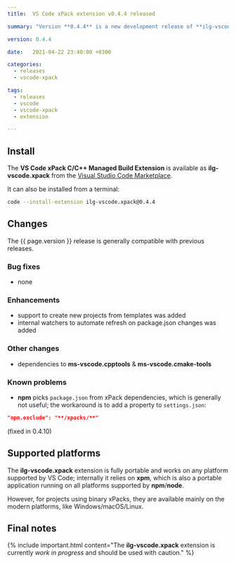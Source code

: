 ```yaml
---
title:  VS Code xPack extension v0.4.4 released

summary: "Version **0.4.4** is a new development release of **ilg-vscode.xpack**; it adds commands to create simple projects from templates."

version: 0.4.4

date:   2021-04-22 23:40:00 +0300

categories:
  - releases
  - vscode-xpack

tags:
  - releases
  - vscode
  - vscode-xpack
  - extension

---
```


## Install

The **VS Code xPack C/C++ Managed Build Extension** is
available as **ilg-vscode.xpack** from the
[Visual Studio Code Marketplace](https://marketplace.visualstudio.com/items?itemName=ilg-vscode.xpack).

It can also be installed from a terminal:

```sh
code --install-extension ilg-vscode.xpack@0.4.4
```

## Changes

The {{ page.version }} release
is generally compatible with previous releases.

### Bug fixes

- none

### Enhancements

- support to create new projects from templates was added
- internal watchers to automate refresh on package.json changes was added

### Other changes

- dependencies to **ms-vscode.cpptools** & **ms-vscode.cmake-tools**

### Known problems

- **npm** picks `package.json` from xPack dependencies, which is generally
  not useful; the workaround is to add a property to `settings.json`:

```json
"npm.exclude": "**/xpacks/**"
```

(fixed in 0.4.10)

## Supported platforms

The **ilg-vscode.xpack** extension is fully portable and works on any
platform supported by VS Code; internally it relies on **xpm**, which
is also a portable application running on all platforms supported
by **npm**/**node**.

However, for projects using binary xPacks, they are available mainly
on the modern platforms, like Windows/macOS/Linux.

## Final notes

{% include important.html content="The **ilg-vscode.xpack** extension
is currently _work in progress_ and should be used with caution." %}

